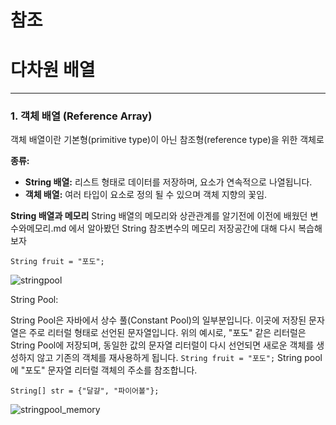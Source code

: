 # 참조


# 다차원 배열
---
### **1. 객체 배열 (Reference Array)**
객체 배열이란 기본형(primitive type)이 아닌 참조형(reference type)을 위한 객체로


**종류:**
- **String 배열:** 리스트 형태로 데이터를 저장하며, 요소가 연속적으로 나열됩니다.
- **객체 배열:** 여러 타입이 요소로 정의 될 수 있으며 객체 지향의 꽃임.


**String 배열과 메모리**
String 배열의 메모리와 상관관계를 알기전에 이전에 배웠던 변수와메모리.md 에서 알아봤던 String 참조변수의 메모리 저장공간에 대해 다시 복습해보자
 
`String fruit = "포도";`

![stringpool](https://github.com/user-attachments/assets/30067e4d-573b-4a4b-b75e-3ad4497ec0c7)



String Pool:

String Pool은 자바에서 상수 풀(Constant Pool)의 일부분입니다. 이곳에 저장된 문자열은 주로 리터럴 형태로 선언된 문자열입니다.
위의 예시로, "포도" 같은 리터럴은 String Pool에 저장되며, 동일한 값의 문자열 리터럴이 다시 선언되면 새로운 객체를 생성하지 않고 기존의 객체를 재사용하게 됩니다.
`String fruit = "포도";` String pool에 "포도" 문자열 리터럴 객체의 주소를 참조합니다.


`String[] str = {"달걀", "파이어볼"};`

![stringpool_memory](https://github.com/user-attachments/assets/d220f2ea-8e3d-457f-aaca-fcdb02b38898)

